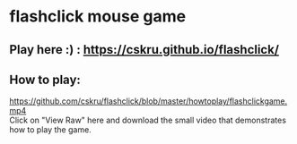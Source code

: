 # flashclick mouse game

## Play here :) : https://cskru.github.io/flashclick/

## How to play:  
https://github.com/cskru/flashclick/blob/master/howtoplay/flashclickgame.mp4  
Click on "View Raw" here and download the small video that demonstrates how to play the game.
